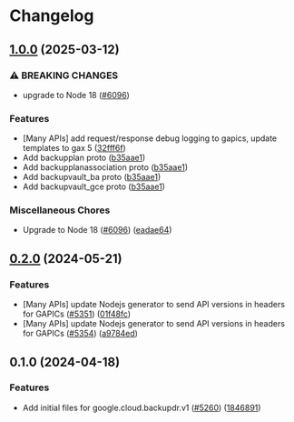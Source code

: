 # Changelog

## [1.0.0](https://github.com/googleapis/google-cloud-node/compare/backupdr-v0.2.0...backupdr-v1.0.0) (2025-03-12)


### ⚠ BREAKING CHANGES

* upgrade to Node 18 ([#6096](https://github.com/googleapis/google-cloud-node/issues/6096))

### Features

* [Many APIs] add request/response debug logging to gapics, update templates to gax 5  ([32fff6f](https://github.com/googleapis/google-cloud-node/commit/32fff6f5e36a33729591a9ba531cc5de07f046cc))
* Add backupplan proto ([b35aae1](https://github.com/googleapis/google-cloud-node/commit/b35aae1a0467dba2ab684d4fe6a7cd385046d1a6))
* Add backupplanassociation proto ([b35aae1](https://github.com/googleapis/google-cloud-node/commit/b35aae1a0467dba2ab684d4fe6a7cd385046d1a6))
* Add backupvault_ba proto ([b35aae1](https://github.com/googleapis/google-cloud-node/commit/b35aae1a0467dba2ab684d4fe6a7cd385046d1a6))
* Add backupvault_gce proto ([b35aae1](https://github.com/googleapis/google-cloud-node/commit/b35aae1a0467dba2ab684d4fe6a7cd385046d1a6))


### Miscellaneous Chores

* Upgrade to Node 18 ([#6096](https://github.com/googleapis/google-cloud-node/issues/6096)) ([eadae64](https://github.com/googleapis/google-cloud-node/commit/eadae64d54e07aa2c65097ea52e65008d4e87436))

## [0.2.0](https://github.com/googleapis/google-cloud-node/compare/backupdr-v0.1.0...backupdr-v0.2.0) (2024-05-21)


### Features

* [Many APIs] update Nodejs generator to send API versions in headers for GAPICs ([#5351](https://github.com/googleapis/google-cloud-node/issues/5351)) ([01f48fc](https://github.com/googleapis/google-cloud-node/commit/01f48fce63ec4ddf801d59ee2b8c0db9f6fb8372))
* [Many APIs] update Nodejs generator to send API versions in headers for GAPICs ([#5354](https://github.com/googleapis/google-cloud-node/issues/5354)) ([a9784ed](https://github.com/googleapis/google-cloud-node/commit/a9784ed3db6ee96d171762308bbbcd57390b6866))

## 0.1.0 (2024-04-18)


### Features

* Add initial files for google.cloud.backupdr.v1 ([#5260](https://github.com/googleapis/google-cloud-node/issues/5260)) ([1846891](https://github.com/googleapis/google-cloud-node/commit/1846891a677670f6bb5483be3c2f55b8af99002d))
